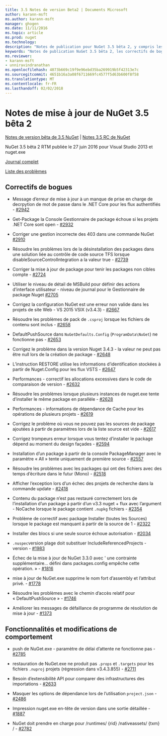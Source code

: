 ```yaml
---
title: 3.5 Notes de version Beta2 | Documents Microsoft
author: karann-msft
ms.author: karann-msft
manager: ghogen
ms.date: 11/11/2016
ms.topic: article
ms.prod: nuget
ms.technology: 
description: "Notes de publication pour NuGet 3.5 bêta 2, y compris les problèmes connus, les correctifs de bogues, les fonctionnalités ajoutées et dcr."
keywords: "Notes de publication NuGet 3.5 bêta 2, les correctifs de bogues, problèmes connus, ajouté des fonctionnalités, DCR"
ms.reviewer:
- karann-msft
- unniravindranathan
ms.openlocfilehash: 4073b669c19f9e96ebd35ba269919b5f42313e7c
ms.sourcegitcommit: 4651b16a3a08f6711669fc4577f5d63b600f8f58
ms.translationtype: MT
ms.contentlocale: fr-FR
ms.lasthandoff: 02/02/2018
---
```

# <a name="nuget-35-beta2-release-notes"></a>Notes de mise à jour de NuGet 3.5 bêta 2

[Notes de version bêta de 3.5 NuGet](../release-notes/nuget-3.5-Beta.md) | [Notes 3.5 RC de NuGet](../release-notes/nuget-3.5-RC.md)

NuGet 3.5 bêta 2 RTM publiée le 27 juin 2016 pour Visual Studio 2013 et nuget.exe

[Journal complet](https://github.com/NuGet/NuGet.Client/compare/release-3.5.0-beta...release-3.5.0-beta2)

[Liste des problèmes](https://github.com/Nuget/Home/issues?q=is%3Aissue+milestone%3A%223.5+Beta2%22+is%3Aclosed)

## <a name="bug-fixes"></a>Correctifs de bogues

* Message d’erreur de mise à jour à un manque de prise en charge de decrpytion de mot de passe dans le .NET Core pour les flux authentifiés - [#2942](https://github.com/NuGet/Home/issues/2942)

* Get-Package la Console Gestionnaire de package échoue si les projets .NET Core sont open - [#2932](https://github.com/NuGet/Home/issues/2932)

* Corriger une gestion incorrecte des 403 dans une commande NuGet [#2910](https://github.com/NuGet/Home/issues/2910)

* Résoudre les problèmes lors de la désinstallation des packages dans une solution liée au contrôle de code source TFS lorsque disableSourceControlIntegration a la valeur true - [#2739](https://github.com/NuGet/Home/issues/2739)

* Corriger la mise à jour de package pour tenir les packages non cibles compte - [#2724](https://github.com/NuGet/Home/issues/2724)

* Utiliser le niveau de détail de MSBuild pour définir des actions d’interface utilisateur - niveau de journal pour le Gestionnaire de package Nuget [#2705](https://github.com/NuGet/Home/issues/2705)

* Corrigez la configuration NuGet est une erreur non valide dans les projets de site Web - VS 2015 VSIX (v3.4.3) - [#2667](https://github.com/NuGet/Home/issues/2667)

* Résoudre les problèmes de pack de `.csproj` lorsque les fichiers de contenu sont inclus - [#2658](https://github.com/NuGet/Home/issues/2658)

* DefaultPushSource dans `NuGetDefaults.Config` (`ProgramData\NuGet`) ne fonctionne pas - [#2653](https://github.com/NuGet/Home/issues/2653)

* Corrigez le problème dans la version Nuget 3.4.3 - la valeur ne peut pas être null lors de la création de package - [#2648](https://github.com/NuGet/Home/issues/2648)

* L’instruction RESTORE utilise les informations d’identification stockées à partir de Nuget.Config pour les flux VSTS - [#2647](https://github.com/NuGet/Home/issues/2647)

* Performances - correctif les allocations excessives dans le code de comparaison de version - [#2632](https://github.com/NuGet/Home/issues/2632)

* Résoudre les problèmes lorsque plusieurs instances de nuget.exe tente d’installer le même package en parallèle - [#2628](https://github.com/NuGet/Home/issues/2628)

* Performances - informations de dépendance de Cache pour les opérations de plusieurs projets - [#2619](https://github.com/NuGet/Home/issues/2619)

* Corrigez le problème où vous ne pouvez pas les sources de package ajoutées à partir de paramètres lors de la liste source est vide - [#2617](https://github.com/NuGet/Home/issues/2617)

* Corrigez trompeurs erreur lorsque vous tentez d’installer le package dépend au moment du design façades - [#2594](https://github.com/NuGet/Home/issues/2594)

* Installation d’un package à partir de la console PackageManager avec le paramètre « All » tente uniquement de première source - [#2557](https://github.com/NuGet/Home/issues/2557)

* Résoudre les problèmes avec les packages qui ont des fichiers avec des temps d’écriture dans le futur (Mono) - [#2518](https://github.com/NuGet/Home/issues/2518)

* Afficher l’exception lors d’un échec des projets de recherche dans la commande update - [#2418](https://github.com/NuGet/Home/issues/2418)

* Contenu du package n’est pas restauré correctement lors de l’installation d’un package à partir d’un v3.3 nuget + flux avec l’argument - NoCache lorsque le package contient `.nupkg` fichiers - [#2354](https://github.com/NuGet/Home/issues/2354)

* Problème de correctif avec package Installer (toutes les Sources) lorsque le package est manquant à partir de la source de 1 - [#2322](https://github.com/NuGet/Home/issues/2322)

* Installer des blocs si une seule source échoue autorisation - [#2034](https://github.com/NuGet/Home/issues/2034)

* `.nuspec`version plage doit substituer IncludeReferencedProjects - version - [#1983](https://github.com/NuGet/Home/issues/1983)

* Échec de la mise à jour de NuGet 3.3.0 avec ' une contrainte supplémentaire... défini dans packages.config empêche cette opération. » - [#1816](https://github.com/NuGet/Home/issues/1816)

* mise à jour de NuGet.exe supprime le nom fort d’assembly et l’attribut privé. - [#1778](https://github.com/NuGet/Home/issues/1778)

* Résoudre les problèmes avec le chemin d’accès relatif pour « DefaultPushSource » - [#1746](https://github.com/NuGet/Home/issues/1746)

* Améliorer les messages de défaillance de programme de résolution de mise à jour - [#1373](https://github.com/NuGet/Home/issues/1373)

## <a name="features-and-behavior-changes"></a>Fonctionnalités et modifications de comportement

* push de NuGet.exe - paramètre de délai d’attente ne fonctionne pas - [#2785](https://github.com/NuGet/Home/issues/2785)

* restauration de NuGet.exe ne produit pas `.props` et `.targets` pour les fichiers `.nuproj` projets (régression dans v3.4.3.855) - [#2711](https://github.com/NuGet/Home/issues/2711)

* Besoin d’extensibilité API pour comparer des infrastructures des importations - [#2633](https://github.com/NuGet/Home/issues/2633)

* Masquer les options de dépendance lors de l’utilisation `project.json`  -  [#2486](https://github.com/NuGet/Home/issues/2486)

* Impression nuget.exe en-tête de version dans une sortie détaillée - [#1887](https://github.com/NuGet/Home/issues/1887)

* NuGet doit prendre en charge pour /runtimes/ {rid} /nativeassets/ {txm} / - [#2782](https://github.com/NuGet/Home/issues/2782)